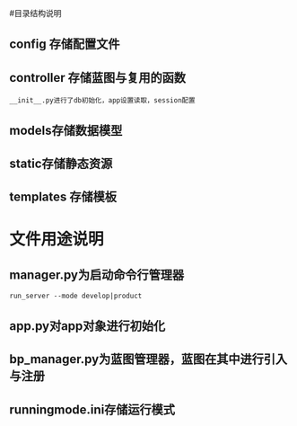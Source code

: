 #目录结构说明
## config 存储配置文件
## controller 存储蓝图与复用的函数
    __init__.py进行了db初始化，app设置读取，session配置
## models存储数据模型
## static存储静态资源
## templates 存储模板

# 文件用途说明
## manager.py为启动命令行管理器
    run_server --mode develop|product
## app.py对app对象进行初始化
## bp_manager.py为蓝图管理器，蓝图在其中进行引入与注册
## runningmode.ini存储运行模式


